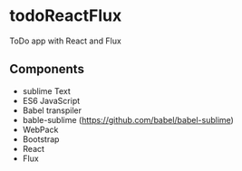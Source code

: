 # todoReactFlux
ToDo app with React and Flux

## Components

- sublime Text
- ES6 JavaScript
- Babel transpiler
- bable-sublime (https://github.com/babel/babel-sublime)
- WebPack
- Bootstrap
- React
- Flux